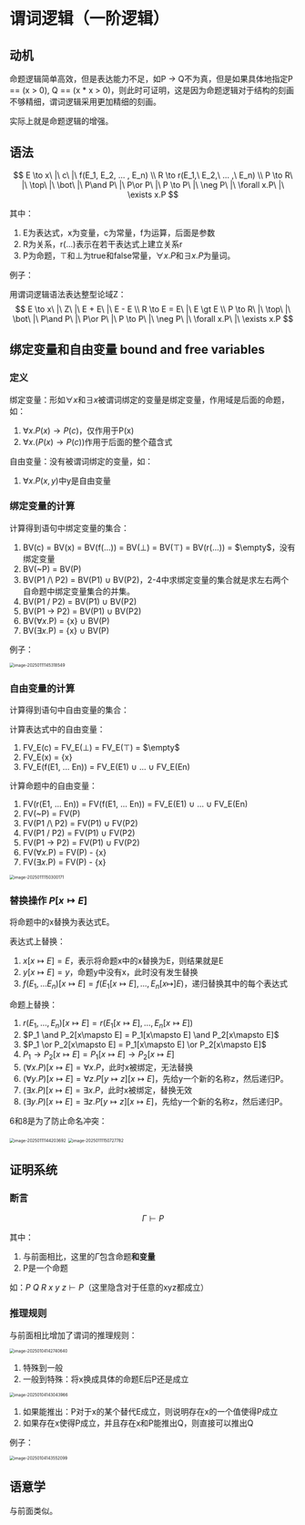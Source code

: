 # 谓词逻辑（一阶逻辑）

## 动机

命题逻辑简单高效，但是表达能力不足，如P -> Q不为真，但是如果具体地指定P == (x > 0), Q == (x * x > 0)，则此时可证明，这是因为命题逻辑对于结构的刻画不够精细，谓词逻辑采用更加精细的刻画。

实际上就是命题逻辑的增强。

## 语法

$$
E \to x\ |\ c\ |\ f(E_1, E_2, ... , E_n) \\
R \to r(E_1,\ E_2,\ ... ,\ E_n) \\ 
P \to R\ |\ \top\ |\ \bot\ |\ P\and P\ |\ P\or P\ |\ P \to P\ |\ \neg P\ |\ \forall x.P\ |\ \exists x.P
$$

其中：

1. E为表达式，x为变量，c为常量，f为运算，后面是参数
2. R为关系，r(...)表示在若干表达式上建立关系r
3. P为命题，$\top$和$\bot$为true和false常量，$\forall x.P$和$\exists x.P$为量词。

例子：

用谓词逻辑语法表达整型论域Z：
$$
E \to x\ |\ Z\ |\ E + E\ |\ E - E \\
R \to E = E\ |\ E \gt E \\ 
P \to R\ |\ \top\ |\ \bot\ |\ P\and P\ |\ P\or P\ |\ P \to P\ |\ \neg P\ |\ \forall x.P\ |\ \exists x.P
$$

## 绑定变量和自由变量 bound and free variables

### 定义

绑定变量：形如$\forall x$和$\exists x$被谓词绑定的变量是绑定变量，作用域是后面的命题，如：

1. $\forall x .P(x) \to P(c)$，仅作用于P(x)
2. $\forall x .(P(x) \to P(c))$作用于后面的整个蕴含式

自由变量：没有被谓词绑定的变量，如：

1. $\forall x.P(x, y)$中y是自由变量

### 绑定变量的计算

计算得到语句中绑定变量的集合：

1. BV(c) = BV(x) = BV(f(...)) = BV($\bot$) = BV($\top$) = BV(r(...)) = $\empty$，没有绑定变量
2. BV(~P) = BV(P)
3. BV(P1 /\ P2) = BV(P1) $\cup$ BV(P2)，2-4中求绑定变量的集合就是求左右两个自命题中绑定变量集合的并集。
4. BV(P1 \/ P2) = BV(P1) $\cup$ BV(P2)
5. BV(P1 -> P2) = BV(P1) $\cup$ BV(P2)
6. BV($\forall x.$P) = {x} $\cup$ BV(P)
7. BV($\exists x.$P) = {x} $\cup$ BV(P)

例子：

<img src="C:\Users\70970\AppData\Roaming\Typora\typora-user-images\image-20250111145318549.png" alt="image-20250111145318549" style="zoom:50%;" />

### 自由变量的计算

计算得到语句中自由变量的集合：

计算表达式中的自由变量：

1. FV_E(c) = FV_E($\bot$) = FV_E($\top$) = $\empty$
2. FV_E(x) = {x}
3. FV_E(f(E1, ... En)) = FV_E(E1) $\cup$ ... $\cup$ FV_E(En)

计算命题中的自由变量：

1. FV(r(E1, ... En)) = FV(f(E1, ... En)) = FV_E(E1) $\cup$ ... $\cup$ FV_E(En)
2. FV(~P) = FV(P)
3. FV(P1 /\ P2) = FV(P1) $\cup$ FV(P2)
4. FV(P1 \/ P2) = FV(P1) $\cup$ FV(P2)
5. FV(P1 -> P2) = FV(P1) $\cup$ FV(P2)
6. FV($\forall x.$P) = FV(P) - {x}
7. FV($\exists x.$P) = FV(P) - {x}

<img src="C:\Users\70970\AppData\Roaming\Typora\typora-user-images\image-20250111150300171.png" alt="image-20250111150300171" style="zoom:50%;" />

### 替换操作 $P[x\mapsto E]$

将命题中的x替换为表达式E。

表达式上替换：

1. $x[x\mapsto E] = E$，表示将命题x中的x替换为E，则结果就是E
2. $y[x\mapsto E] = y$，命题y中没有x，此时没有发生替换
3. $f(E_1, ... E_n)[x\mapsto E] = f(E_1[x\mapsto E], ... ,E_n[x\mapsto]E)$，递归替换其中的每个表达式

命题上替换：

1. $r(E_1, ...,E_n)[x\mapsto E] = r(E_1[x\mapsto E], ..., E_n[x\mapsto E])$
2. $P_1 \and P_2[x\mapsto E] = P_1[x\mapsto E] \and P_2[x\mapsto E]$
3. $P_1 \or P_2[x\mapsto E] = P_1[x\mapsto E] \or P_2[x\mapsto E]$
4. $P_1 \to P_2[x\mapsto E] = P_1[x\mapsto E] \to P_2[x\mapsto E]$
5. $(\forall x.P)[x\mapsto E] = \forall x.P$，此时x被绑定，无法替换
6. $(\forall y.P)[x\mapsto E] = \forall z.P[y\mapsto z][x\mapsto E]$，先给y一个新的名称z，然后递归P。
7. $(\exists x.P)[x\mapsto E] = \exists x.P$，此时x被绑定，替换无效
8. $(\exists y.P)[x\mapsto E] = \exists z.P[y\mapsto z][x\mapsto E]$，先给y一个新的名称z，然后递归P。

6和8是为了防止命名冲突：

<img src="C:\Users\70970\AppData\Roaming\Typora\typora-user-images\image-20250111144203692.png" alt="image-20250111144203692" style="zoom:50%;" />

<img src="C:\Users\70970\AppData\Roaming\Typora\typora-user-images\image-20250111150727782.png" alt="image-20250111150727782" style="zoom:50%;" />



## 证明系统

### 断言

$$
\Gamma \vdash P
$$

其中：

1. 与前面相比，这里的$\Gamma$包含命题**和变量**
2. P是一个命题

如：$P\ Q\ R\ x\ y\ z\vdash P$（这里隐含对于任意的xyz都成立）

### 推理规则

与前面相比增加了谓词的推理规则：

<img src="C:\Users\70970\AppData\Roaming\Typora\typora-user-images\image-20250104142740640.png" alt="image-20250104142740640" style="zoom:50%;" />

1. 特殊到一般
2. 一般到特殊：将x换成具体的命题E后P还是成立

<img src="C:\Users\70970\AppData\Roaming\Typora\typora-user-images\image-20250104143043966.png" alt="image-20250104143043966" style="zoom:50%;" />

1. 如果能推出：P对于x的某个替代E成立，则说明存在x的一个值使得P成立
2. 如果存在x使得P成立，并且存在x和P能推出Q，则直接可以推出Q

例子：

<img src="C:\Users\70970\AppData\Roaming\Typora\typora-user-images\image-20250104143552099.png" alt="image-20250104143552099" style="zoom:50%;" />

## 语意学

与前面类似。
